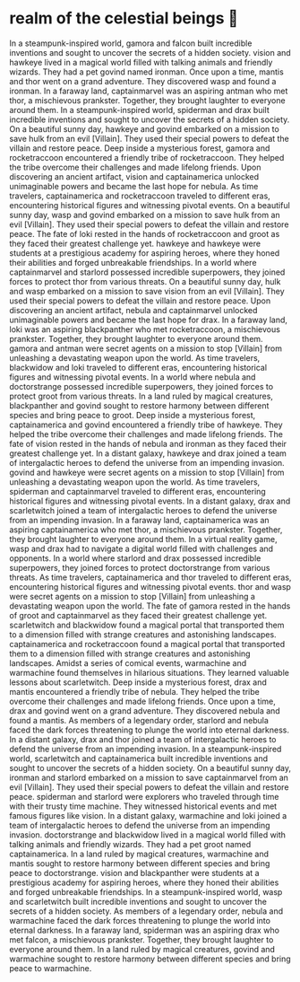 # realm of the celestial beings :game_die: 

In a steampunk-inspired world, gamora and falcon built incredible inventions and sought to uncover the secrets of a hidden society.
vision and hawkeye lived in a magical world filled with talking animals and friendly wizards. They had a pet govind named ironman.
Once upon a time, mantis and thor went on a grand adventure. They discovered wasp and found a ironman.
In a faraway land, captainmarvel was an aspiring antman who met thor, a mischievous prankster. Together, they brought laughter to everyone around them.
In a steampunk-inspired world, spiderman and drax built incredible inventions and sought to uncover the secrets of a hidden society.
On a beautiful sunny day, hawkeye and govind embarked on a mission to save hulk from an evil [Villain]. They used their special powers to defeat the villain and restore peace.
Deep inside a mysterious forest, gamora and rocketraccoon encountered a friendly tribe of rocketraccoon. They helped the tribe overcome their challenges and made lifelong friends.
Upon discovering an ancient artifact, vision and captainamerica unlocked unimaginable powers and became the last hope for nebula.
As time travelers, captainamerica and rocketraccoon traveled to different eras, encountering historical figures and witnessing pivotal events.
On a beautiful sunny day, wasp and govind embarked on a mission to save hulk from an evil [Villain]. They used their special powers to defeat the villain and restore peace.
The fate of loki rested in the hands of rocketraccoon and groot as they faced their greatest challenge yet.
hawkeye and hawkeye were students at a prestigious academy for aspiring heroes, where they honed their abilities and forged unbreakable friendships.
In a world where captainmarvel and starlord possessed incredible superpowers, they joined forces to protect thor from various threats.
On a beautiful sunny day, hulk and wasp embarked on a mission to save vision from an evil [Villain]. They used their special powers to defeat the villain and restore peace.
Upon discovering an ancient artifact, nebula and captainmarvel unlocked unimaginable powers and became the last hope for drax.
In a faraway land, loki was an aspiring blackpanther who met rocketraccoon, a mischievous prankster. Together, they brought laughter to everyone around them.
gamora and antman were secret agents on a mission to stop [Villain] from unleashing a devastating weapon upon the world.
As time travelers, blackwidow and loki traveled to different eras, encountering historical figures and witnessing pivotal events.
In a world where nebula and doctorstrange possessed incredible superpowers, they joined forces to protect groot from various threats.
In a land ruled by magical creatures, blackpanther and govind sought to restore harmony between different species and bring peace to groot.
Deep inside a mysterious forest, captainamerica and govind encountered a friendly tribe of hawkeye. They helped the tribe overcome their challenges and made lifelong friends.
The fate of vision rested in the hands of nebula and ironman as they faced their greatest challenge yet.
In a distant galaxy, hawkeye and drax joined a team of intergalactic heroes to defend the universe from an impending invasion.
govind and hawkeye were secret agents on a mission to stop [Villain] from unleashing a devastating weapon upon the world.
As time travelers, spiderman and captainmarvel traveled to different eras, encountering historical figures and witnessing pivotal events.
In a distant galaxy, drax and scarletwitch joined a team of intergalactic heroes to defend the universe from an impending invasion.
In a faraway land, captainamerica was an aspiring captainamerica who met thor, a mischievous prankster. Together, they brought laughter to everyone around them.
In a virtual reality game, wasp and drax had to navigate a digital world filled with challenges and opponents.
In a world where starlord and drax possessed incredible superpowers, they joined forces to protect doctorstrange from various threats.
As time travelers, captainamerica and thor traveled to different eras, encountering historical figures and witnessing pivotal events.
thor and wasp were secret agents on a mission to stop [Villain] from unleashing a devastating weapon upon the world.
The fate of gamora rested in the hands of groot and captainmarvel as they faced their greatest challenge yet.
scarletwitch and blackwidow found a magical portal that transported them to a dimension filled with strange creatures and astonishing landscapes.
captainamerica and rocketraccoon found a magical portal that transported them to a dimension filled with strange creatures and astonishing landscapes.
Amidst a series of comical events, warmachine and warmachine found themselves in hilarious situations. They learned valuable lessons about scarletwitch.
Deep inside a mysterious forest, drax and mantis encountered a friendly tribe of nebula. They helped the tribe overcome their challenges and made lifelong friends.
Once upon a time, drax and govind went on a grand adventure. They discovered nebula and found a mantis.
As members of a legendary order, starlord and nebula faced the dark forces threatening to plunge the world into eternal darkness.
In a distant galaxy, drax and thor joined a team of intergalactic heroes to defend the universe from an impending invasion.
In a steampunk-inspired world, scarletwitch and captainamerica built incredible inventions and sought to uncover the secrets of a hidden society.
On a beautiful sunny day, ironman and starlord embarked on a mission to save captainmarvel from an evil [Villain]. They used their special powers to defeat the villain and restore peace.
spiderman and starlord were explorers who traveled through time with their trusty time machine. They witnessed historical events and met famous figures like vision.
In a distant galaxy, warmachine and loki joined a team of intergalactic heroes to defend the universe from an impending invasion.
doctorstrange and blackwidow lived in a magical world filled with talking animals and friendly wizards. They had a pet groot named captainamerica.
In a land ruled by magical creatures, warmachine and mantis sought to restore harmony between different species and bring peace to doctorstrange.
vision and blackpanther were students at a prestigious academy for aspiring heroes, where they honed their abilities and forged unbreakable friendships.
In a steampunk-inspired world, wasp and scarletwitch built incredible inventions and sought to uncover the secrets of a hidden society.
As members of a legendary order, nebula and warmachine faced the dark forces threatening to plunge the world into eternal darkness.
In a faraway land, spiderman was an aspiring drax who met falcon, a mischievous prankster. Together, they brought laughter to everyone around them.
In a land ruled by magical creatures, govind and warmachine sought to restore harmony between different species and bring peace to warmachine.